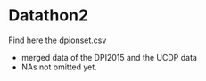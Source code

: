 # Datathon2

Find here the dpionset.csv

- merged data of the DPI2015 and the UCDP data
- NAs not omitted yet.
